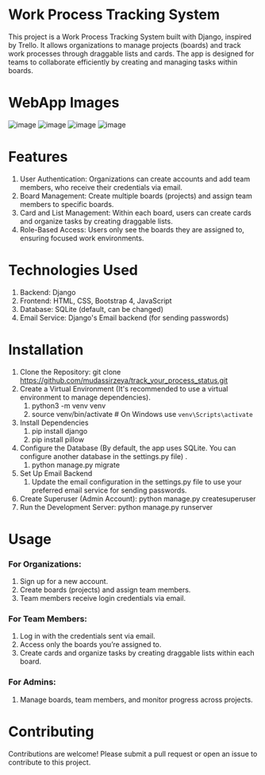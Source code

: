 ﻿# Work Process Tracking System
 This project is a Work Process Tracking System built with Django, inspired by Trello. It allows organizations to manage projects (boards) and track work processes through draggable lists and cards. The app is designed for teams to collaborate efficiently by creating and managing tasks within boards.

# WebApp Images
![image](https://github.com/user-attachments/assets/f279ac0c-d5be-47dc-a640-d2155d2ca997)
![image](https://github.com/user-attachments/assets/a6fbd974-5288-476e-88df-05b18517cfb5)
![image](https://github.com/user-attachments/assets/556e24e2-eb86-40fe-908d-cf484d815a06)
![image](https://github.com/user-attachments/assets/fc7f56d7-3d21-4d93-a7a1-3748add1c6b9)





# Features
1) User Authentication: Organizations can create accounts and add team members, who receive their credentials via email.
2) Board Management: Create multiple boards (projects) and assign team members to specific boards.
3) Card and List Management: Within each board, users can create cards and organize tasks by creating draggable lists.
4) Role-Based Access: Users only see the boards they are assigned to, ensuring focused work environments.

# Technologies Used
1) Backend: Django
2) Frontend: HTML, CSS, Bootstrap 4, JavaScript
3) Database: SQLite (default, can be changed)
4) Email Service: Django's Email backend (for sending passwords)

# Installation
1) Clone the Repository: git clone https://github.com/mudassirzeya/track_your_process_status.git
2) Create a Virtual Environment (It's recommended to use a virtual environment to manage dependencies).
   1. python3 -m venv venv
   2. source venv/bin/activate  # On Windows use `venv\Scripts\activate`
3) Install Dependencies
   1. pip install django
   2. pip install pillow
4) Configure the Database (By default, the app uses SQLite. You can configure another database in the settings.py file) .
   1. python manage.py migrate
5) Set Up Email Backend
   1. Update the email configuration in the settings.py file to use your preferred email service for sending passwords.
6) Create Superuser (Admin Account): python manage.py createsuperuser
7) Run the Development Server: python manage.py runserver

# Usage
### For Organizations:
1. Sign up for a new account.
2. Create boards (projects) and assign team members.
3. Team members receive login credentials via email.
### For Team Members:
1. Log in with the credentials sent via email.
2. Access only the boards you’re assigned to.
3. Create cards and organize tasks by creating draggable lists within each board.
### For Admins:
1. Manage boards, team members, and monitor progress across projects.

# Contributing
Contributions are welcome! Please submit a pull request or open an issue to contribute to this project.
